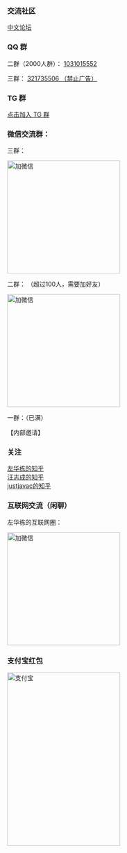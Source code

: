 
### 交流社区

[中文论坛](https://github.com/nestcn/docs.nestjs.cn/discussions)    


### QQ 群


二群（2000人群）： [1031015552](https://jq.qq.com/?_wv=1027&k=Ay5jLfqo)


三群： [321735506 （禁止广告）](https://jq.qq.com/?_wv=1027&k=GUzkpOTl)


### TG 群

[点击加入 TG 群](https://t.me/+TCn0z6Z0wwKA_IFD)


### 微信交流群： 

三群：    

<img src="https://ghproxy.com/https://raw.githubusercontent.com/zuohuadong/imgbed/main/pic/%E5%BE%AE%E4%BF%A1%E5%9B%BE%E7%89%87_20211213153131.jpg" alt="加微信" width="260" height="260" align="bottom" />



二群： （超过100人，需要加好友）   

<img src="https://ghproxy.com/https://raw.githubusercontent.com/zuohuadong/imgbed/main/pic/68747470733a2f2f7069632e646f776e6b2e63632f6974656d2f3566386336633334316364316262623836623732666339612e6a7067.jpg" alt="加微信" width="260" height="260" align="bottom" />


一群：（已满）    

【内部邀请】



### 关注

[左华栋的知乎](https://www.zhihu.com/people/dongcang)    
[汪志成的知乎](https://www.zhihu.com/people/alpha-gde)    
[justjavac的知乎](https://www.zhihu.com/people/justjavac.com)

### 互联网交流（闲聊）    

左华栋的互联网圈：    

<img src="https://ghproxy.com/https://raw.githubusercontent.com/zuohuadong/imgbed/main/pic/68747470733a2f2f7069632e646f776e6b2e63632f6974656d2f3566303265326531313431393561613539346564396635392e6a7067.jpg" alt="加微信" width="260" height="260" align="bottom" />


### 支付宝红包


<img src="https://ghproxy.com/https://raw.githubusercontent.com/zuohuadong/imgbed/main/pic/%E5%BE%AE%E4%BF%A1%E5%9B%BE%E7%89%87_20211213154942.jpg" alt="支付宝" width="260" height="400" align="bottom" />




